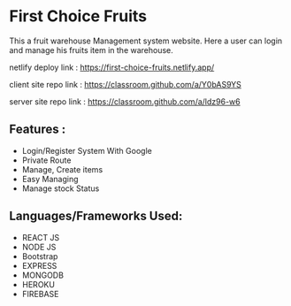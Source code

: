 

<h1>First Choice Fruits</h1>
<p>This a fruit warehouse Management system website. Here a user can login and manage his fruits item in the warehouse.</p>

netlify deploy link : https://first-choice-fruits.netlify.app/

client site repo link : https://classroom.github.com/a/Y0bAS9YS

server site repo link : https://classroom.github.com/a/ldz96-w6

<h2> Features :</h2>
<ul>
<li>Login/Register System With Google</li>
<li>Private Route</li>
<li>Manage, Create items</li>
<li>Easy Managing</li>
<li>Manage stock Status</li>
</ul>

<h2>Languages/Frameworks Used:</h2>
<ul>
<li>REACT JS</li>
<li> NODE JS</li>
<li>Bootstrap</li>
<li>EXPRESS</li>
<li>MONGODB</li>
<li>HEROKU</li>
<li>FIREBASE</li>
</ul

